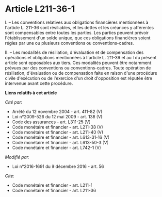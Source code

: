 # Article L211-36-1

I. – Les conventions relatives aux obligations financières mentionnées à l'article L. 211-36 sont résiliables, et les dettes
et les créances y afférentes sont compensables entre toutes les parties. Les parties peuvent prévoir l'établissement d'un
solde unique, que ces obligations financières soient régies par une ou plusieurs conventions ou conventions-cadres.

II. – Les modalités de résiliation, d'évaluation et de compensation des opérations et obligations mentionnées à l'article L.
211-36 et au I du présent article sont opposables aux tiers. Ces modalités peuvent être notamment prévues par des conventions
ou conventions-cadres. Toute opération de résiliation, d'évaluation ou de compensation faite en raison d'une procédure civile
d'exécution ou de l'exercice d'un droit d'opposition est réputée être intervenue avant cette procédure.

**Liens relatifs à cet article**

_Cité par_:

  - Arrêté du 12 novembre 2004 - art. 411-82 (V)
  - Loi n°2009-526 du 12 mai 2009 - art. 138 (V)
  - Code des assurances - art. L311-25 (V)
  - Code monétaire et financier - art. L211-38 (V)
  - Code monétaire et financier - art. L211-40 (V)
  - Code monétaire et financier - art. L613-31-16 (V)
  - Code monétaire et financier - art. L613-50-3 (V)
  - Code monétaire et financier - art. L742-1 (V)

_Modifié par_:

  - Loi n°2016-1691 du 9 décembre 2016 - art. 56

_Cite_:

  - Code monétaire et financier - art. L211-1
  - Code monétaire et financier - art. L211-36
